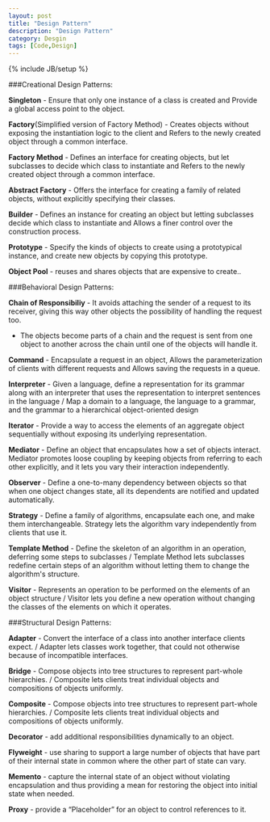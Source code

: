 ```yaml
---
layout: post
title: "Design Pattern"
description: "Design Pattern"
category: Desgin
tags: [Code,Design]
---
```

{% include JB/setup %}


###Creational Design Patterns:

**Singleton** - Ensure that only one instance of a class is created and Provide a global access point to the object.

**Factory**(Simplified version of Factory Method) - Creates objects without exposing the instantiation logic to the client and Refers to the newly created object through a common interface.

**Factory Method** - Defines an interface for creating objects, but let subclasses to decide which class to instantiate and Refers to the newly created object through a common interface.

**Abstract Factory** - Offers the interface for creating a family of related objects, without explicitly specifying their classes.

**Builder** - Defines an instance for creating an object but letting subclasses decide which class to instantiate and Allows a finer control over the construction process.

**Prototype** - Specify the kinds of objects to create using a prototypical instance, and create new objects by copying this prototype.

**Object Pool** - reuses and shares objects that are expensive to create..

###Behavioral Design Patterns:

**Chain of Responsibiliy** - It avoids attaching the sender of a request to its receiver, giving this way other objects the possibility of handling the request too.
- The objects become parts of a chain and the request is sent from one object to another across the chain until one of the objects will handle it.

**Command** - Encapsulate a request in an object, Allows the parameterization of clients with different requests and Allows saving the requests in a queue.

**Interpreter** - Given a language, define a representation for its grammar along with an interpreter that uses the representation to interpret sentences in the language / Map a domain to a language, the language to a grammar, and the grammar to a hierarchical object-oriented design

**Iterator** - Provide a way to access the elements of an aggregate object sequentially without exposing its underlying representation.

**Mediator** - Define an object that encapsulates how a set of objects interact. Mediator promotes loose coupling by keeping objects from referring to each other explicitly, and it lets you vary their interaction independently.

**Observer** - Define a one-to-many dependency between objects so that when one object changes state, all its dependents are notified and updated automatically.

**Strategy** - Define a family of algorithms, encapsulate each one, and make them interchangeable. Strategy lets the algorithm vary independently from clients that use it.

**Template Method** - Define the skeleton of an algorithm in an operation, deferring some steps to subclasses / Template Method lets subclasses redefine certain steps of an algorithm without letting them to change the algorithm's structure.


**Visitor** - Represents an operation to be performed on the elements of an object structure / Visitor lets you define a new operation without changing the classes of the elements on which it operates.

###Structural Design Patterns:

**Adapter** - Convert the interface of a class into another interface clients expect. / Adapter lets classes work together, that could not otherwise because of incompatible interfaces.

**Bridge** - Compose objects into tree structures to represent part-whole hierarchies. / Composite lets clients treat individual objects and compositions of objects uniformly.

**Composite** - Compose objects into tree structures to represent part-whole hierarchies. / Composite lets clients treat individual objects and compositions of objects uniformly.

**Decorator** - add additional responsibilities dynamically to an object.

**Flyweight** - use sharing to support a large number of objects that have part of their internal state in common where the other part of state can vary.

**Memento** - capture the internal state of an object without violating encapsulation and thus providing a mean for restoring the object into initial state when needed.

**Proxy** - provide a “Placeholder” for an object to control references to it.

